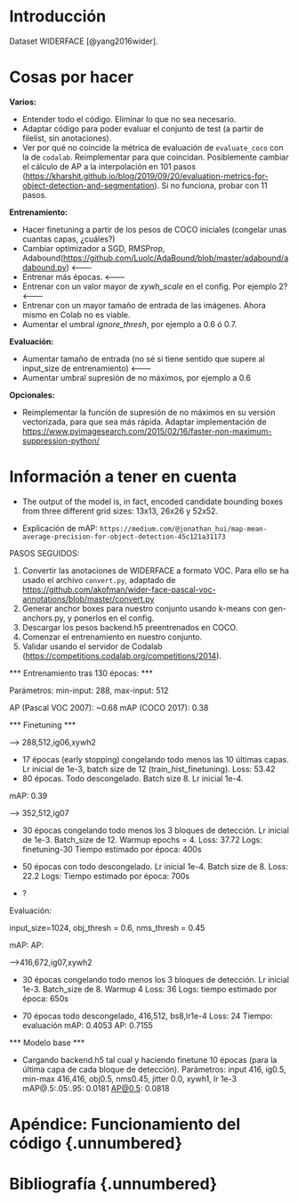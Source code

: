 # Introducción

Dataset WIDERFACE [@yang2016wider].

# Cosas por hacer

**Varios:**

- Entender todo el código. Eliminar lo que no sea necesario.
- Adaptar código para poder evaluar el conjunto de test (a partir de filelist, sin anotaciones).
- Ver por qué no coincide la métrica de evaluación de `evaluate_coco` con la de `codalab`. Reimplementar para que coincidan. Posiblemente cambiar el cálculo de AP a la interpolación en 101 pasos (https://kharshit.github.io/blog/2019/09/20/evaluation-metrics-for-object-detection-and-segmentation). Si no funciona, probar con 11 pasos.

**Entrenamiento:**

- Hacer finetuning a partir de los pesos de COCO iniciales (congelar unas cuantas capas, ¿cuáles?)
- Cambiar optimizador a SGD, RMSProp, Adabound(https://github.com/Luolc/AdaBound/blob/master/adabound/adabound.py) <---
- Entrenar más épocas. <---
- Entrenar con un valor mayor de *xywh_scale* en el config. Por ejemplo 2? <---
- Entrenar con un mayor tamaño de entrada de las imágenes. Ahora mismo en Colab no es viable.
- Aumentar el umbral *ignore_thresh*, por ejemplo a 0.6 ó 0.7.

**Evaluación:**

- Aumentar tamaño de entrada (no sé si tiene sentido que supere al input_size de entrenamiento) <---
- Aumentar umbral supresión de no máximos, por ejemplo a 0.6

**Opcionales:**

- Reimplementar la funcíón de supresión de no máximos en su versión vectorizada, para que sea más rápida. Adaptar implementación de https://www.pyimagesearch.com/2015/02/16/faster-non-maximum-suppression-python/

# Información a tener en cuenta

- The output of the model is, in fact, encoded candidate bounding boxes from three different grid sizes: 13x13, 26x26 y 52x52.

- Explicación de mAP: `https://medium.com/@jonathan_hui/map-mean-average-precision-for-object-detection-45c121a31173`

PASOS SEGUIDOS:

1. Convertir las anotaciones de WIDERFACE a formato VOC. Para ello se ha usado el archivo `convert.py`, adaptado de https://github.com/akofman/wider-face-pascal-voc-annotations/blob/master/convert.py
4. Generar anchor boxes para nuestro conjunto usando k-means con gen-anchors.py, y ponerlos en el config.
5. Descargar los pesos backend.h5 preentrenados en COCO.
6. Comenzar el entrenamiento en nuestro conjunto.
7. Validar usando el servidor de Codalab (https://competitions.codalab.org/competitions/2014).

*** Entrenamiento tras 130 épocas: ***

Parámetros: min-input: 288, max-input: 512

AP (Pascal VOC 2007): ~0.68
mAP (COCO 2017): 0.38

*** Finetuning ***

--> 288,512,ig06,xywh2

- 17 épocas (early stopping) congelando todo menos las 10 últimas capas. Lr inicial de 1e-3, batch size de 12 (train_hist_finetuning). Loss: 53.42
- 80 épocas. Todo descongelado. Batch size 8. Lr inicial 1e-4.

mAP: 0.39

--> 352,512,ig07

- 30 épocas congelando todo menos los 3 bloques de detección. Lr inicial de 1e-3. Batch_size de 12. Warmup epochs = 4.
Loss: 37.72
Logs: finetuning-30
Tiempo estimado por época: 400s

- 50 épocas con todo descongelado. Lr inicial 1e-4. Batch size de 8.
Loss: 22.2
Logs:
Tiempo estimado por época: 700s

- ?

Evaluación:

input_size=1024, obj_thresh = 0.6, nms_thresh = 0.45

mAP:
AP:

-->416,672,ig07,xywh2

- 30 épocas congelando todo menos los 3 bloques de detección. Lr inicial 1e-3. Batch_size de 8. Warmup 4
Loss: 36
Logs:
tiempo estimado por época: 650s

- 70 épocas todo descongelado, 416,512, bs8,lr1e-4
Loss: 24
Tiempo:
evaluación
mAP: 0.4053
AP: 0.7155

*** Modelo base ***

- Cargando backend.h5 tal cual y haciendo finetune 10 épocas (para la última capa de cada bloque de detección).
Parámetros: input 416, ig0.5, min-max 416,416, obj0.5, nms0.45, jitter 0.0, xywh1, lr 1e-3
mAP@.5:.05:.95: 0.0181
AP@0.5: 0.0818


# Apéndice: Funcionamiento del código {.unnumbered}

<!-- Esto es una prueba de referencia al apéndice: [Apéndice A: Funcionamiento del código].-->

# Bibliografía {.unnumbered}
